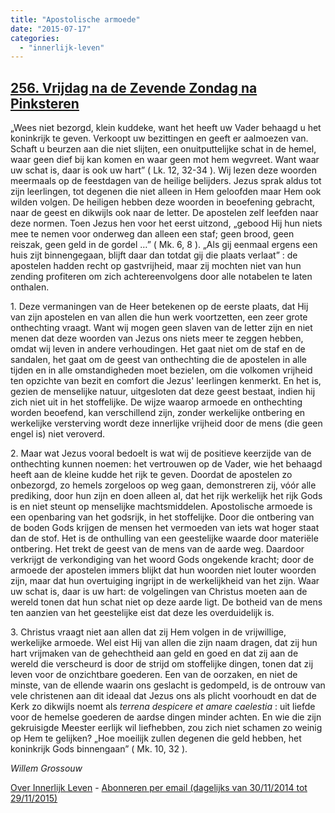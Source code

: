 ```yaml
---
title: "Apostolische armoede"
date: "2015-07-17"
categories: 
  - "innerlijk-leven"
---
```


## [256\. Vrijdag na de Zevende Zondag na Pinksteren](http://ift.tt/1gEpEHa)

„Wees niet bezorgd, klein kuddeke, want het heeft uw Vader behaagd u het koninkrijk te geven. Verkoopt uw bezittingen en geeft er aalmoezen van. Schaft u beurzen aan die niet slijten, een onuitputtelijke schat in de hemel, waar geen dief bij kan komen en waar geen mot hem wegvreet. Want waar uw schat is, daar is ook uw hart” ( Lk. 12, 32-34 ). Wij lezen deze woorden meermaals op de feestdagen van de heilige belijders. Jezus sprak aldus tot zijn leerlingen, tot degenen die niet alleen in Hem geloofden maar Hem ook wilden volgen. De heiligen hebben deze woorden in beoefening gebracht, naar de geest en dikwijls ook naar de letter. De apostelen zelf leefden naar deze normen. Toen Jezus hen voor het eerst uitzond, „gebood Hij hun niets mee te nemen voor onderweg dan alleen een staf; geen brood, geen reiszak, geen geld in de gordel …” ( Mk. 6, 8 ). „Als gij eenmaal ergens een huis zijt binnengegaan, blijft daar dan totdat gij die plaats verlaat” : de apostelen hadden recht op gastvrijheid, maar zij mochten niet van hun zending profiteren om zich achtereenvolgens door alle notabelen te laten onthalen.

1\. Deze vermaningen van de Heer betekenen op de eerste plaats, dat Hij van zijn apostelen en van allen die hun werk voortzetten, een zeer grote onthechting vraagt. Want wij mogen geen slaven van de letter zijn en niet menen dat deze woorden van Jezus ons niets meer te zeggen hebben, omdat wij leven in andere verhoudingen. Het gaat niet om de staf en de sandalen, het gaat om de geest van onthechting die de apostelen in alle tijden en in alle omstandigheden moet bezielen, om die volkomen vrijheid ten opzichte van bezit en comfort die Jezus' leerlingen kenmerkt. En het is, gezien de menselijke natuur, uitgesloten dat deze geest bestaat, indien hij zich niet uit in het stoffelijke. De wijze waarop armoede en onthechting worden beoefend, kan verschillend zijn, zonder werkelijke ontbering en werkelijke versterving wordt deze innerlijke vrijheid door de mens (die geen engel is) niet veroverd.

2\. Maar wat Jezus vooral bedoelt is wat wij de positieve keerzijde van de onthechting kunnen noemen: het vertrouwen op de Vader, wie het behaagd heeft aan de kleine kudde het rijk te geven. Doordat de apostelen zo onbezorgd, zo hemels zorgeloos op weg gaan, demonstreren zij, vóór alle prediking, door hun zijn en doen alleen al, dat het rijk werkelijk het rijk Gods is en niet steunt op menselijke machtsmiddelen. Apostolische armoede is een openbaring van het godsrijk, in het stoffelijke. Door die ontbering van de boden Gods krijgen de mensen het vermoeden van iets wat hoger staat dan de stof. Het is de onthulling van een geestelijke waarde door materiële ontbering. Het trekt de geest van de mens van de aarde weg. Daardoor verkrijgt de verkondiging van het woord Gods ongekende kracht; door de armoede der apostelen immers blijkt dat hun woorden niet louter woorden zijn, maar dat hun overtuiging ingrijpt in de werkelijkheid van het zijn. Waar uw schat is, daar is uw hart: de volgelingen van Christus moeten aan de wereld tonen dat hun schat niet op deze aarde ligt. De botheid van de mens ten aanzien van het geestelijke eist dat deze les overduidelijk is.

3\. Christus vraagt niet aan allen dat zij Hem volgen in de vrijwillige, werkelijke armoede. Wel eist Hij van allen die zijn naam dragen, dat zij hun hart vrijmaken van de gehechtheid aan geld en goed en dat zij aan de wereld die verscheurd is door de strijd om stoffelijke dingen, tonen dat zij leven voor de onzichtbare goederen. Een van de oorzaken, en niet de minste, van de ellende waarin ons geslacht is gedompeld, is de ontrouw van vele christenen aan dit ideaal dat Jezus ons als plicht voorhoudt en dat de Kerk zo dikwijls noemt als _terrena despicere et amare caelestia_ : uit liefde voor de hemelse goederen de aardse dingen minder achten. En wie die zijn gekruisigde Meester eerlijk wil liefhebben, zou zich niet schamen zo weinig op Hem te gelijken? „Hoe moeilijk zullen degenen die geld hebben, het koninkrijk Gods binnengaan” ( Mk. 10, 32 ).

_Willem Grossouw_

[Over Innerlijk Leven](http://ift.tt/1y6X5mY) - [Abonneren per email (dagelijks van 30/11/2014 tot 29/11/2015)](http://eepurl.com/9P3DT)
